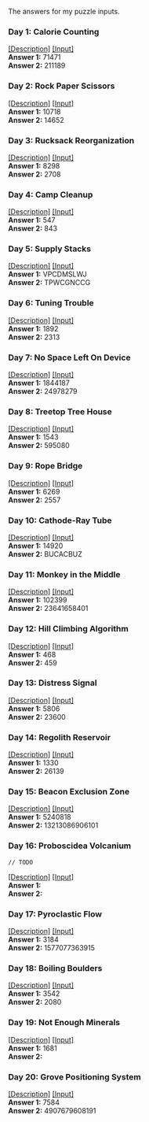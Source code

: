 The answers for my puzzle inputs.

### Day 1: Calorie Counting
[[Description]](https://adventofcode.com/2022/day/1) [[Input]](inputs/input01.txt)  
**Answer 1:** 71471  
**Answer 2:** 211189  

### Day 2: Rock Paper Scissors
[[Description]](https://adventofcode.com/2022/day/2) [[Input]](inputs/input02.txt)  
**Answer 1:** 10718  
**Answer 2:** 14652  

### Day 3: Rucksack Reorganization
[[Description]](https://adventofcode.com/2022/day/3) [[Input]](inputs/input03.txt)  
**Answer 1:** 8298  
**Answer 2:** 2708  

### Day 4: Camp Cleanup
[[Description]](https://adventofcode.com/2022/day/4) [[Input]](inputs/input04.txt)  
**Answer 1:** 547  
**Answer 2:** 843  

### Day 5: Supply Stacks
[[Description]](https://adventofcode.com/2022/day/5) [[Input]](inputs/input05.txt)  
**Answer 1:** VPCDMSLWJ  
**Answer 2:** TPWCGNCCG  

### Day 6: Tuning Trouble
[[Description]](https://adventofcode.com/2022/day/6) [[Input]](inputs/input06.txt)  
**Answer 1:** 1892  
**Answer 2:** 2313  

### Day 7: No Space Left On Device
[[Description]](https://adventofcode.com/2022/day/7) [[Input]](inputs/input07.txt)  
**Answer 1:** 1844187  
**Answer 2:** 24978279  

### Day 8: Treetop Tree House
[[Description]](https://adventofcode.com/2022/day/8) [[Input]](inputs/input08.txt)  
**Answer 1:** 1543  
**Answer 2:** 595080  

### Day 9: Rope Bridge
[[Description]](https://adventofcode.com/2022/day/9) [[Input]](inputs/input09.txt)  
**Answer 1:** 6269  
**Answer 2:** 2557  

### Day 10: Cathode-Ray Tube
[[Description]](https://adventofcode.com/2022/day/10) [[Input]](inputs/input10.txt)  
**Answer 1:** 14920  
**Answer 2:** BUCACBUZ  

### Day 11: Monkey in the Middle
[[Description]](https://adventofcode.com/2022/day/11) [[Input]](inputs/input11.txt)  
**Answer 1:** 102399  
**Answer 2:** 23641658401  

### Day 12: Hill Climbing Algorithm
[[Description]](https://adventofcode.com/2022/day/12) [[Input]](inputs/input12.txt)  
**Answer 1:** 468  
**Answer 2:** 459  

### Day 13: Distress Signal
[[Description]](https://adventofcode.com/2022/day/13) [[Input]](inputs/input13.txt)  
**Answer 1:** 5806  
**Answer 2:** 23600  

### Day 14: Regolith Reservoir
[[Description]](https://adventofcode.com/2022/day/14) [[Input]](inputs/input14.txt)  
**Answer 1:** 1330  
**Answer 2:** 26139  

### Day 15: Beacon Exclusion Zone
[[Description]](https://adventofcode.com/2022/day/15) [[Input]](inputs/input15.txt)  
**Answer 1:** 5240818  
**Answer 2:** 13213086906101  

### Day 16: Proboscidea Volcanium
    // TODO  
[[Description]](https://adventofcode.com/2022/day/16) [[Input]](inputs/input16.txt)  
**Answer 1:**   
**Answer 2:**   

### Day 17: Pyroclastic Flow
[[Description]](https://adventofcode.com/2022/day/17) [[Input]](inputs/input17.txt)  
**Answer 1:** 3184  
**Answer 2:** 1577077363915  

### Day 18: Boiling Boulders
[[Description]](https://adventofcode.com/2022/day/18) [[Input]](inputs/input18.txt)  
**Answer 1:** 3542  
**Answer 2:** 2080  

### Day 19: Not Enough Minerals
[[Description]](https://adventofcode.com/2022/day/19) [[Input]](inputs/input19.txt)  
**Answer 1:** 1681  
**Answer 2:**   

### Day 20: Grove Positioning System
[[Description]](https://adventofcode.com/2022/day/20) [[Input]](inputs/input20.txt)  
**Answer 1:** 7584  
**Answer 2:** 4907679608191  

